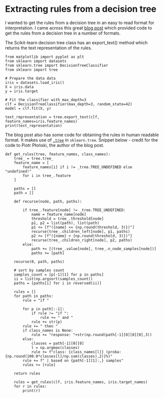 # Extracting rules from a decision tree

I wanted to get the rules from a decision tree in an easy to read format for interpretation.  I came across this great [blog post](https://mljar.com/blog/extract-rules-decision-tree/) which provided code to get the rules from a decision tree in a number of formats.

The Scikit-learn decision tree class has an export_text() method which returns the text representation of the rules.



    from matplotlib import pyplot as plt
    from sklearn import datasets
    from sklearn.tree import DecisionTreeClassifier 
    from sklearn import tree

    # Prepare the data data
    iris = datasets.load_iris()
    X = iris.data
    y = iris.target

    # Fit the classifier with max_depth=3
    clf = DecisionTreeClassifier(max_depth=3, random_state=42)
    model = clf.fit(X, y)

    text_representation = tree.export_text(clf, feature_names=iris.feature_names)
    print(text_representation)

The blog post also has some code for obtaining the rules in human readable format. It makes use of [`_tree`](https://github.com/scikit-learn/scikit-learn/blob/10a5468e90797e0e5ec249e35f457c3404d69f98/sklearn/tree/_tree.pxd) in `sklearn.tree`. Snippet below -  credit for the code to Piotr Płoński, the author of the blog post.  

    def get_rules(tree, feature_names, class_names):
        tree_ = tree.tree_
        feature_name = [
            feature_names[i] if i != _tree.TREE_UNDEFINED else "undefined!"
            for i in tree_.feature
        ]

        paths = []
        path = []
        
        def recurse(node, path, paths):
            
            if tree_.feature[node] != _tree.TREE_UNDEFINED:
                name = feature_name[node]
                threshold = tree_.threshold[node]
                p1, p2 = list(path), list(path)
                p1 += [f"({name} <= {np.round(threshold, 3)})"]
                recurse(tree_.children_left[node], p1, paths)
                p2 += [f"({name} > {np.round(threshold, 3)})"]
                recurse(tree_.children_right[node], p2, paths)
            else:
                path += [(tree_.value[node], tree_.n_node_samples[node])]
                paths += [path]
                
        recurse(0, path, paths)

        # sort by samples count
        samples_count = [p[-1][1] for p in paths]
        ii = list(np.argsort(samples_count))
        paths = [paths[i] for i in reversed(ii)]
        
        rules = []
        for path in paths:
            rule = "if "
            
            for p in path[:-1]:
                if rule != "if ":
                    rule += " and "
                rule += str(p)
            rule += " then "
            if class_names is None:
                rule += "response: "+str(np.round(path[-1][0][0][0],3))
            else:
                classes = path[-1][0][0]
                l = np.argmax(classes)
                rule += f"class: {class_names[l]} (proba: {np.round(100.0*classes[l]/np.sum(classes),2)}%)"
            rule += f" | based on {path[-1][1]:,} samples"
            rules += [rule]
            
        return rules

        rules = get_rules(clf, iris.feature_names, iris.target_names)
        for r in rules:
            print(r)    